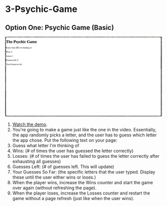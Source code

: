 # 3-Psychic-Game

## Option One: Psychic Game (Basic)
![Psychic](./assets/images/1-Psychic.jpg)
1. [Watch the demo](https://youtu.be/qTc45Lox97g).
2. You're going to make a game just like the one in the video. Essentially, the app randomly picks a letter, and the user has to guess which letter the app chose. Put the following text on your page:
3. Guess what letter I'm thinking of
4. Wins: (# of times the user has guessed the letter correctly)
5. Losses: (# of times the user has failed to guess the letter correctly after exhausting all guesses)
6. Guesses Left: (# of guesses left. This will update)
7. Your Guesses So Far: (the specific letters that the user typed. Display these until the user either wins or loses.)
8. When the player wins, increase the Wins counter and start the game over again (without refreshing the page).
9. When the player loses, increase the Losses counter and restart the game without a page refresh (just like when the user wins). 